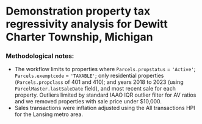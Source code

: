 # Demonstration property tax regressivity analysis for Dewitt Charter Township, Michigan

### Methodological notes:
* The workflow limits to properties where `Parcels.propstatus` = `'Active'`; `Parcels.exemptcode` = `'TAXABLE'`; only residential properties (`Parcels.propclass` of 401 and 410); and years 2018 to 2023 (using `ParcelMaster.lastSaleDate` field), and most recent sale for each property. Outliers limited by standard IAAO IQR outlier filter for AV ratios and we removed properties with sale price under $10,000.
* Sales transactions were inflation adjusted using the All transactions HPI for the Lansing metro area.

